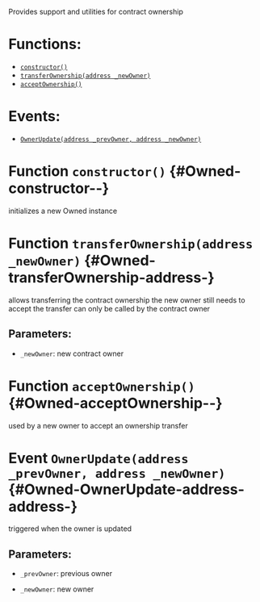 Provides support and utilities for contract ownership

# Functions:
- [`constructor()`](#Owned-constructor--)
- [`transferOwnership(address _newOwner)`](#Owned-transferOwnership-address-)
- [`acceptOwnership()`](#Owned-acceptOwnership--)

# Events:
- [`OwnerUpdate(address _prevOwner, address _newOwner)`](#Owned-OwnerUpdate-address-address-)

# Function `constructor()` {#Owned-constructor--}
initializes a new Owned instance
# Function `transferOwnership(address _newOwner)` {#Owned-transferOwnership-address-}
allows transferring the contract ownership
the new owner still needs to accept the transfer
can only be called by the contract owner

## Parameters:
- `_newOwner`:    new contract owner
# Function `acceptOwnership()` {#Owned-acceptOwnership--}
used by a new owner to accept an ownership transfer

# Event `OwnerUpdate(address _prevOwner, address _newOwner)` {#Owned-OwnerUpdate-address-address-}
triggered when the owner is updated

## Parameters:
- `_prevOwner`: previous owner

- `_newOwner`:  new owner

